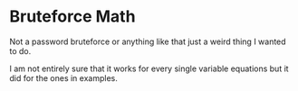 # Bruteforce Math

Not a password bruteforce or anything like that
just a weird thing I wanted to do.

I am not entirely sure that it works for every single variable equations but it did for the ones in examples.